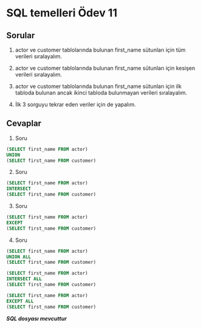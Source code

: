# SQL temelleri Ödev 11

## Sorular

1. actor ve customer tablolarında bulunan first_name sütunları için tüm verileri sıralayalım.

2. actor ve customer tablolarında bulunan first_name sütunları için kesişen verileri sıralayalım.

3. actor ve customer tablolarında bulunan first_name sütunları için ilk tabloda bulunan ancak ikinci tabloda bulunmayan verileri sıralayalım.

4. İlk 3 sorguyu tekrar eden veriler için de yapalım.

## Cevaplar

1. Soru	
```SQL
(SELECT first_name FROM actor)
UNION
(SELECT first_name FROM customer)
```

2. Soru	
```SQL 
(SELECT first_name FROM actor)
INTERSECT
(SELECT first_name FROM customer)
```

3. Soru 
```SQL
(SELECT first_name FROM actor)
EXCEPT
(SELECT first_name FROM customer)
```

4. Soru
```SQL
(SELECT first_name FROM actor)
UNION ALL
(SELECT first_name FROM customer)
```

```SQL
(SELECT first_name FROM actor)
INTERSECT ALL
(SELECT first_name FROM customer)
```

```SQL
(SELECT first_name FROM actor)
EXCEPT ALL
(SELECT first_name FROM customer)
```

***SQL dosyası mevcuttur***
